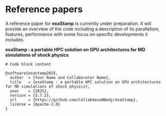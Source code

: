# Reference papers

A reference paper for **exaStamp** is currently under preparation. It will provide an overview of the code including a description of its parallelism, features, performance with some focus on specific developments it includes.

**exaStamp : a portable HPC solution on GPU architectures for MD simulations of shock physics**

``` { .yaml .select }
# Code block content
```
    
```{ .bibtex .copy }
@software{exastamp2025,
  author  = {Your Name and Collaborator Name},
  title   = {exaStamp : a portable HPC solution on GPU architectures for MD simulations of shock physics},
  year    = {2025},
  version = {3.7.2},
  url     = {https://github.com/Collab4exaNBody/exaStamp},
  license = {Apache-2.0}
}
```
